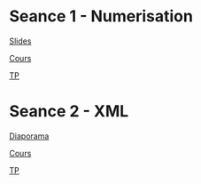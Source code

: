 <!-- 
<a href="">libelé</a> 

<a href="">Diaporama</a>

<a href="">Cours</a>

<a href="">TP</a>

-->

# Seance 1 - Numerisation

<a href="https://docs.google.com/presentation/d/1H5UterG1thWpLKzJq4aPyrFUiINA_4e1AUs7gt6Y3kU/edit?usp=sharing&resourcekey=0-eSx34xhsFskfH_AxGTuE9Q">Slides</a>

<a href="https://docs.google.com/document/d/18VysTj8vxWpIVn7Q7nKThBKmtA7THhLJwmFFAIX_WG8/edit?usp=sharing">Cours</a>

<a href="https://p-bruno.github.io/SIG-codelab-HTML/#0">TP</a>

# Seance 2 - XML

<a href="https://docs.google.com/presentation/d/1IQqqdmXt1Gs1QIMwxKapjaxdatWb0Kx70jSCD7kXwQ4/edit?usp=sharing&resourcekey=0-i0XTmot3ldbryY1ok6Ck0A">Diaporama</a>

<a href="https://docs.google.com/document/d/1V8LvwB305Z4A9alY4wtVcfZdPyJ2o8io2I0uWKmspAE/edit?usp=sharing">Cours</a>

<a href="https://p-bruno.github.io/SIG-codelab-HTTP/#0">TP</a>

